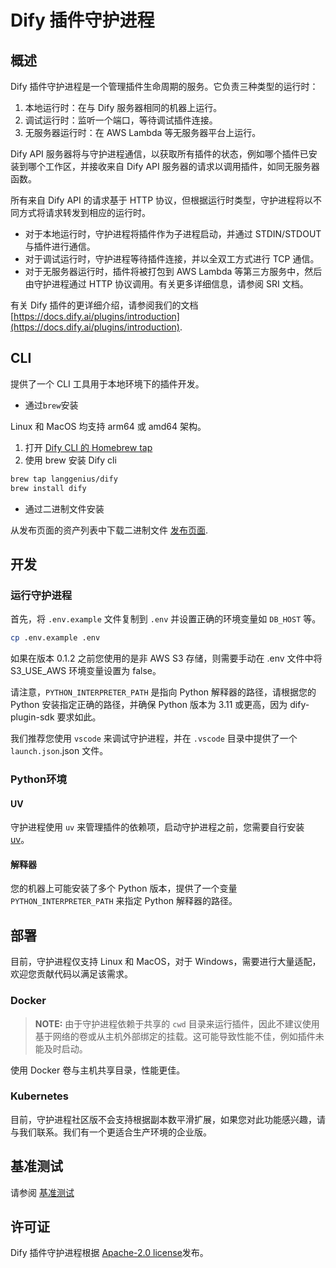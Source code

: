# Dify 插件守护进程

## 概述

Dify 插件守护进程是一个管理插件生命周期的服务。它负责三种类型的运行时：

1. 本地运行时：在与 Dify 服务器相同的机器上运行。
2. 调试运行时：监听一个端口，等待调试插件连接。
3. 无服务器运行时：在 AWS Lambda 等无服务器平台上运行。

Dify API 服务器将与守护进程通信，以获取所有插件的状态，例如哪个插件已安装到哪个工作区，并接收来自 Dify API 服务器的请求以调用插件，如同无服务器函数。

所有来自 Dify API 的请求基于 HTTP 协议，但根据运行时类型，守护进程将以不同方式将请求转发到相应的运行时。

- 对于本地运行时，守护进程将插件作为子进程启动，并通过 STDIN/STDOUT 与插件进行通信。
- 对于调试运行时，守护进程等待插件连接，并以全双工方式进行 TCP 通信。
- 对于无服务器运行时，插件将被打包到 AWS Lambda 等第三方服务中，然后由守护进程通过 HTTP 协议调用。有关更多详细信息，请参阅 SRI 文档。

有关 Dify 插件的更详细介绍，请参阅我们的文档 [https://docs.dify.ai/plugins/introduction](https://docs.dify.ai/plugins/introduction).

## CLI

提供了一个 CLI 工具用于本地环境下的插件开发。

- 通过`brew`安装

Linux 和 MacOS 均支持 arm64 或 amd64 架构。

1. 打开 [ Dify CLI 的 Homebrew tap](https://github.com/langgenius/homebrew-dify)
2. 使用 brew 安装 Dify cli

```bash
brew tap langgenius/dify
brew install dify
```

- 通过二进制文件安装

从发布页面的资产列表中下载二进制文件 [发布页面](https://github.com/langgenius/dify-plugin-daemon/releases).

## 开发

### 运行守护进程

首先，将 `.env.example` 文件复制到 `.env` 并设置正确的环境变量如 `DB_HOST` 等。

```bash
cp .env.example .env
```

如果在版本 0.1.2 之前您使用的是非 AWS S3 存储，则需要手动在 .env 文件中将 S3_USE_AWS 环境变量设置为 false。

请注意，`PYTHON_INTERPRETER_PATH` 是指向 Python 解释器的路径，请根据您的 Python 安装指定正确的路径，并确保 Python 版本为 3.11 或更高，因为 dify-plugin-sdk 要求如此。

我们推荐您使用 `vscode` 来调试守护进程，并在 `.vscode` 目录中提供了一个 `launch.json`.json 文件。



### Python环境
#### UV
守护进程使用 `uv` 来管理插件的依赖项，启动守护进程之前，您需要自行安装 [uv](https://github.com/astral-sh/uv)。

#### 解释器
您的机器上可能安装了多个 Python 版本，提供了一个变量 `PYTHON_INTERPRETER_PATH` 来指定 Python 解释器的路径。

## 部署

目前，守护进程仅支持 Linux 和 MacOS，对于 Windows，需要进行大量适配，欢迎您贡献代码以满足该需求。

### Docker

> **NOTE:** 由于守护进程依赖于共享的 `cwd` 目录来运行插件，因此不建议使用基于网络的卷或从主机外部绑定的挂载。这可能导致性能不佳，例如插件未能及时启动。

使用 Docker 卷与主机共享目录，性能更佳。

### Kubernetes

目前，守护进程社区版不会支持根据副本数平滑扩展，如果您对此功能感兴趣，请与我们联系。我们有一个更适合生产环境的企业版。

## 基准测试

请参阅 [基准测试](https://langgenius.github.io/dify-plugin-daemon/benchmark-data/)

## 许可证

Dify 插件守护进程根据 [Apache-2.0 license](LICENSE)发布。